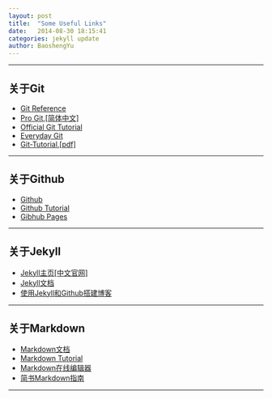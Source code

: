 ```yaml
---
layout: post
title:  "Some Useful Links"
date:   2014-08-30 18:15:41
categories: jekyll update
author: BaoshengYu
---
```



--------


## 关于Git

+ [Git Reference](http://git-scm.com/docs)
+ [Pro Git](http://git-scm.com/book),[[简体中文]](http://git-scm.com/book/zh)
+ [Official Git Tutorial](http://git-scm.com/docs/gittutorial)
+ [Everyday Git](http://git-scm.com/docs/everyday)
+ [Git-Tutorial](http://www.liaoxuefeng.com),[[pdf]](Git-Tutorial)

--------

## 关于Github 
+ [Github](https://github.com/)
+ [Github Tutorial](http://rogerdudler.github.io/git-guide/index.zh.html)
+ [Gibhub Pages](https://pages.github.com/)

--------

## 关于Jekyll
+ [Jekyll主页](http://jekyllrb.com/)[[中文官网]](http://jekyllcn.com/)
+ [Jekyll文档](http://jekyllcn.com/docs/home/)
+ [使用Jekyll和Github搭建博客](http://www.ruanyifeng.com/blog/2012/08/blogging_with_jekyll.html)

--------

## 关于Markdown
+ [Markdown文档](http://wowubuntu.com/markdown/index.html)
+ [Markdown Tutorial](http://markdowntutorial.com/)
+ [Markdown在线编辑器](https://www.zybuluo.com/mdeditor)
+ [简书Markdown指南](http://jianshu.io/p/q81RER)


--------

